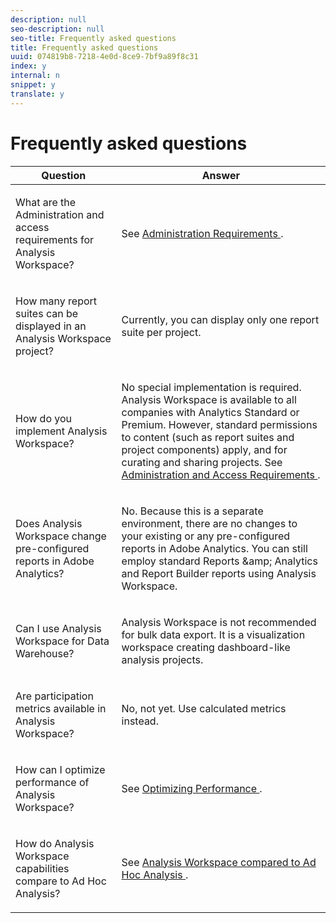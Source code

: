 ```yaml
---
description: null
seo-description: null
seo-title: Frequently asked questions
title: Frequently asked questions
uuid: 074819b8-7218-4e0d-8ce9-7bf9a89f8c31
index: y
internal: n
snippet: y
translate: y
---
```


# Frequently asked questions


<table id="table_BC4237EC03FF42579CC736498D6654F9"> 
 <thead> 
  <tr> 
   <th colname="col1" class="entry"> Question </th> 
   <th colname="col2" class="entry"> Answer </th> 
  </tr> 
 </thead>
 <tbody> 
  <tr> 
   <td colname="col1"> <p>What are the Administration and access requirements for Analysis Workspace? </p> </td> 
   <td colname="col2"> <p>See <a href="frequently-asked-questions-analysis-workspace.xml#concept_0ED9C077EF4C4C70B44BDAF494AE416C" format="dita" scope="local"> Administration Requirements </a>. </p> </td> 
  </tr> 
  <tr> 
   <td colname="col1"> <p>How many report suites can be displayed in an Analysis Workspace project? </p> </td> 
   <td colname="col2"> <p>Currently, you can display only one report suite per project. </p> </td> 
  </tr> 
  <tr> 
   <td colname="col1"> <p>How do you implement Analysis Workspace? </p> </td> 
   <td colname="col2"> <p>No special implementation is required. Analysis Workspace is available to all companies with Analytics Standard or Premium. However, standard permissions to content (such as report suites and project components) apply, and for curating and sharing projects. See <a href="frequently-asked-questions-analysis-workspace.xml#concept_0ED9C077EF4C4C70B44BDAF494AE416C/section_FD3737DE452F4F6CA181F13FF3DC668F" format="dita" scope="local"> Administration and Access Requirements </a>. </p> </td> 
  </tr> 
  <tr> 
   <td colname="col1"> <p>Does Analysis Workspace change pre-configured reports in Adobe Analytics? </p> </td> 
   <td colname="col2"> <p>No. Because this is a separate environment, there are no changes to your existing or any pre-configured reports in Adobe Analytics. You can still employ standard Reports &amp;amp; Analytics and Report Builder reports using Analysis Workspace. </p> </td> 
  </tr> 
  <tr> 
   <td colname="col1"> <p>Can I use Analysis Workspace for Data Warehouse? </p> </td> 
   <td colname="col2"> <p>Analysis Workspace is not recommended for bulk data export. It is a visualization workspace creating dashboard-like analysis projects. </p> </td> 
  </tr> 
  <tr> 
   <td colname="col1"> <p>Are participation metrics available in Analysis Workspace? </p> </td> 
   <td colname="col2"> <p>No, not yet. Use calculated metrics instead. </p> </td> 
  </tr> 
  <tr> 
   <td colname="col1"> <p>How can I optimize performance of Analysis Workspace? </p> </td> 
   <td colname="col2"> <p>See <a href="optimizing-performance.xml#concept_A272AD0B5BC843879663D1F01B1F57C4" format="dita" scope="local"> Optimizing Performance </a>. </p> </td> 
  </tr> 
  <tr> 
   <td colname="col1"> <p>How do Analysis Workspace capabilities compare to Ad Hoc Analysis? </p> </td> 
   <td colname="col2"> <p>See <a href="adhocanalysis_vs_analysisworkspace.xml#concept_377738FD6BBA4BEEB59EC004B5519AC1" format="dita" scope="local"> Analysis Workspace compared to Ad Hoc Analysis </a>. </p> </td> 
  </tr> 
 </tbody> 
</table>


